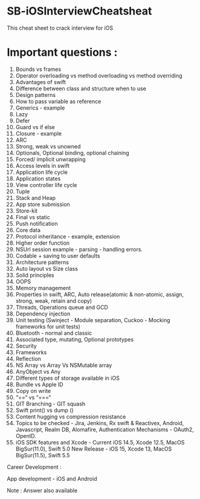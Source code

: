 # SB-iOSInterviewCheatsheat

This cheat sheet to crack interview for iOS

# Important questions :

1. Bounds vs frames
2. Operator overloading vs method overloading vs  method overriding
3. Advantages of swift
4. Difference between class and structure when to use
5. Design patterns
6. How to pass variable as reference
7. Generics - example
8. Lazy
9. Defer
10. Guard vs if else
11. Closure - example 
12. ARC
13. Strong, weak vs unowned
14. Optionals, Optional binding, optional chaining
15. Forced/ implicit unwrapping
16. Access levels in swift
17. Application life cycle
18. Application states
19. View controller life cycle
20. Tuple 
21. Stack and Heap
22. App store submission 
23. Store-kit
24. Final vs static
25. Push notification
26. Core data
27. Protocol inheritance - example, extension
28. Higher order function
29. NSUrl session example - parsing - handling errors.
30. Codable + saving to user defaults
31. Architecture patterns
32. Auto layout vs Size class
33. Solid principles
34. OOPS
35. Memory management
36. Properties in swift, ARC, Auto release(atomic & non-atomic, assign, strong, weak, retain and copy)
37. Threads, Operations queue and GCD
38. Dependency injection
39. Unit testing (Swinject - Module separation,  Cuckoo - Mocking frameworks for unit tests)
40. Bluetooth - normal and classic
41. Associated type, mutating, Optional prototypes
42. Security
43. Frameworks
44. Reflection
45. NS Array vs Array Vs NSMutable array
46. AnyObject vs Any
47. Different types of storage available in iOS
48. Bundle vs Apple ID
49. Copy on write
50. “==“ vs “===“
51. GIT Branching - GIT squash
52. Swift print() vs dump ()
53. Content hugging  vs compression resistance 
54. Topics to be checked - Jira, Jenkins, Rx swift & Reactivex, Android, Javascript, Realm DB, Alomafire, Authentication Mechanisms - OAuth2, OpenID.
55. iOS SDK features and Xcode - 
     Current iOS 14.5, Xcode 12.5, MacOS BigSur(11.0), Swift 5.0
     New Release - iOS 15, Xcode 13, MacOS BigSur(11.5), Swift 5.5

Career Development :

App development - iOS and Android

Note : Answer also available
